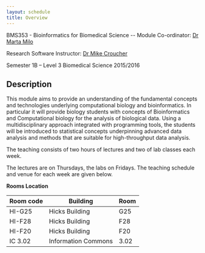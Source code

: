 ```yaml
---
layout: schedule
title: Overview
---
```


BMS353 - Bioinformatics for Biomedical Science -- 
Module Co-ordinator: [Dr Marta Milo](https://www.sheffield.ac.uk/bms/research/milo)


Research Software Instructor: [Dr Mike Croucher](http://www.walkingrandomly.com/)


Semester 1B – Level 3 Biomedical Science 2015/2016

## Description

This module aims to provide an understanding of the fundamental concepts and technologies underlying computational biology and bioinformatics. In particular it will provide biology students with concepts of Bioinformatics and Computational biology for the analysis of biological data. Using a multidisciplinary approach integrated with programming tools, the students will be introduced to statistical concepts underpinning advanced data analysis and methods that are suitable for high-throughput data analysis.

The teaching consists of two hours of lectures and two of lab classes each week.

The lectures are on Thursdays, the labs on Fridays. The teaching schedule and venue for each week are given below.

**Rooms Location**

 Room code   |Building              |Room
 ----------- |-------------------   |----
 HI-G25      | Hicks Building       | G25
 HI-F28      | Hicks Building       | F28
 HI-F20      | Hicks Building       | F20
 IC 3.02     | Information Commons  | 3.02
